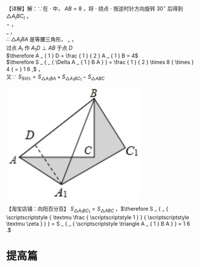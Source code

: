 【详解】解：∵在 $\cdot$ 中， $A B { = } 8$ ，将 $\cdot$ 绕点 $\cdot$ 按逆时针方向旋转 $3 0 ^ { \circ }$ 后得到 $\triangle A _ { I } B C _ { I }$ ，  
$-$ ，  
$\_$ ，  
∴ $\triangle A _ { I } B A$ 是等腰三角形， $\_$ ，  
过点 $A _ { I }$ 作 $A _ { 1 } D \perp A B$ 于点 $D$   
$\therefore A _ { 1 } D = \frac { 1 } { 2 } A _ { 1 } B = 4$   
$\therefore S _ { _ { \Delta A _ { 1 } B A } } = \frac { 1 } { 2 } \times 8 { \times } 4 { = } 1 6 ,$ ，  
又∵ $S _ { \scriptscriptstyle { \mathbb { B H S } } } = S _ { \scriptscriptstyle { \triangle A _ { 1 } B A } } + S _ { \scriptscriptstyle { \triangle A _ { 1 } B C _ { 1 } } } - S _ { \scriptscriptstyle { \triangle A B C } }$

![](<../../qs_image_DB/专题1-1_一网打尽全等三角形模型_·十个模型（解析版）/6922487b02ad45059c5ee44ece1db8f93c1929c558b1938e1137d9d066ad2da7.jpg>)

【淘宝店铺：向阳百分百】 $S _ { \triangle A _ { 1 } B C _ { 1 } } = S _ { \triangle A B C }$ ，$\therefore S _ { _ { \scriptscriptstyle  { \textmu \frac { \scriptscriptstyle 1 } } { \scriptscriptstyle \textmu \zeta } } } = S _ { _ { \scriptscriptstyle \triangle A _ { 1 } B A } } = 1 6 .$

# 提高篇
